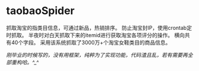 # taobaoSpider
抓取淘宝的指类目信息，可通过新品，热销排序。
防止淘宝封IP，使用crontab定时抓取。
半夜时对白天抓取下来的itemid进行获取淘宝各项评分的操作。
横向共有40个字段。
采用该系统抓取了3000万+个淘宝女鞋类目的商品信息。

*刚毕业的时候写的，没有用框架，纯粹为了实现功能，代码渣且乱，若有需要再全部重构哈。^_^*
